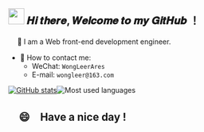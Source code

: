 <h2 ><img src="https://cdn.jsdelivr.net/gh/dmego/images/img/Hi.gif" height="32" /> 𝑯𝒊 𝒕𝒉𝒆𝒓𝒆, 𝑾𝒆𝒍𝒄𝒐𝒎𝒆 𝒕𝒐 𝒎𝒚 𝑮𝒊𝒕𝑯𝒖𝒃 ！</h2>
　
🤝 I am a Web front-end development engineer. 

- 💬 How to contact me:
  - WeChat: `WongLeerAres`
  - E-mail:  `wongleer@163.com`

[![GitHub stats](https://github-readme-stats.vercel.app/api?username=wongLeerr)](https://github.com/anuraghazra/github-readme-stats)![Most used languages](https://github-readme-stats.vercel.app/api/top-langs/?username=wongLeerr&layout=compact&hide_border=true&langs_count=10)

<h2>　😄　Have a nice day !</h2>
<br />

<!-- **wongLeerr/wongLeerr** is a ✨ _special_ ✨ repository because its `README.md` (this file) appears on your GitHub profile. -->

<!-- Here are some ideas to get you started:

- 🔭 I’m currently working on ...
- 🌱 I’m currently learning ...
- 👯 I’m looking to collaborate on ...
- 🤔 I’m looking for help with ...
- 💬 Ask me about ...
- 📫 How to reach me: ...
- 😄 Pronouns: ...
- ⚡ Fun fact: ... -->
